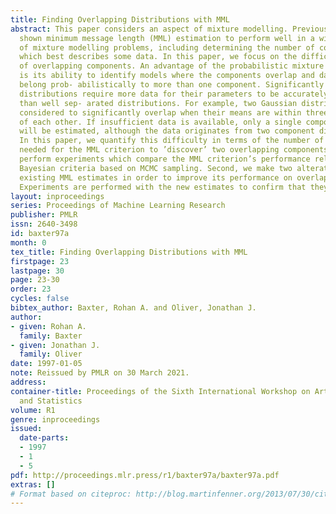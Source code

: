 ```yaml
---
title: Finding Overlapping Distributions with MML
abstract: This paper considers an aspect of mixture modelling. Previous studies have
  shown minimum message length (MML) estimation to perform well in a wide variety
  of mixture modelling problems, including determining the number of com- ponents
  which best describes some data. In this paper, we focus on the difficult problem
  of overlapping components. An advantage of the probabilistic mixture modelling approach
  is its ability to identify models where the components overlap and data items can
  belong prob- abilistically to more than one component. Significantly overlapping
  distributions require more data for their parameters to be accurately estimated
  than well sep- arated distributions. For example, two Gaussian distributions are
  considered to significantly overlap when their means are within three standard deviations
  of each other. If insufficient data is available, only a single component distribution
  will be estimated, although the data originates from two component distributions.
  In this paper, we quantify this difficulty in terms of the number of data items
  needed for the MML criterion to ’discover’ two overlapping components. First, we
  perform experiments which compare the MML criterion’s performance relative to other
  Bayesian criteria based on MCMC sampling. Second, we make two alterations to the
  existing MML estimates in order to improve its performance on overlapping distributions.
  Experiments are performed with the new estimates to confirm that they are effective.
layout: inproceedings
series: Proceedings of Machine Learning Research
publisher: PMLR
issn: 2640-3498
id: baxter97a
month: 0
tex_title: Finding Overlapping Distributions with MML
firstpage: 23
lastpage: 30
page: 23-30
order: 23
cycles: false
bibtex_author: Baxter, Rohan A. and Oliver, Jonathan J.
author:
- given: Rohan A.
  family: Baxter
- given: Jonathan J.
  family: Oliver
date: 1997-01-05
note: Reissued by PMLR on 30 March 2021.
address:
container-title: Proceedings of the Sixth International Workshop on Artificial Intelligence
  and Statistics
volume: R1
genre: inproceedings
issued:
  date-parts:
  - 1997
  - 1
  - 5
pdf: http://proceedings.mlr.press/r1/baxter97a/baxter97a.pdf
extras: []
# Format based on citeproc: http://blog.martinfenner.org/2013/07/30/citeproc-yaml-for-bibliographies/
---
```

